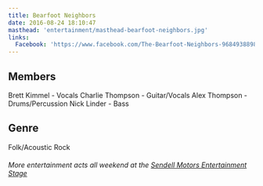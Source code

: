 ```yaml
---
title: Bearfoot Neighbors
date: 2016-08-24 18:10:47
masthead: 'entertainment/masthead-bearfoot-neighbors.jpg'
links:
  Facebook: 'https://www.facebook.com/The-Bearfoot-Neighbors-968493889840028/'
---
```

## Members
Brett Kimmel - Vocals
Charlie Thompson - Guitar/Vocals
Alex Thompson - Drums/Percussion
Nick Linder - Bass

## Genre
Folk/Acoustic Rock

###### More entertainment acts all weekend at the [Sendell Motors Entertainment Stage](../schedule)
